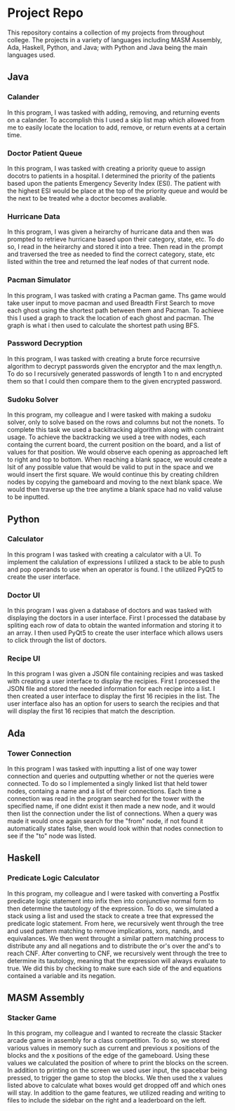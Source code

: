 # Project Repo
This repository contains a collection of my projects from throughout college. The projects in a variety of languages including MASM Assembly, Ada, Haskell, Python, and Java; with Python and Java being the main languages used. 

## Java
### Calander
In this program, I was tasked with adding, removing, and returning events on a calander. To accomplish this I used a skip list map which allowed from me to easily locate the location to add, remove, or return events at a certain time. 

### Doctor Patient Queue
In this program, I was tasked with creating a priority queue to assign docotrs to patients in a hospital. I determined the priority of the patients based upon the patients Emergency Severity Index (ESI). The patient with the highest ESI would be place at the top of the priority queue and would be the next to be treated whe a doctor becomes avaliable. 

### Hurricane Data
In this program, I was given a heirarchy of hurricane data and then was prompted to retrieve hurricane based upon their category, state, etc. To do so, I read in the heirarchy and stored it into a tree. Then read in the prompt and traversed the tree as needed to find the correct category, state, etc listed within the tree and returned the leaf nodes of that current node.

### Pacman Simulator
In this program, I was tasked with crating a Pacman game. Ths game would take user input to move pacman and used Breadth First Search to move each ghost using the shortest path between them and Pacman. To achieve this I used a graph to track the location of each ghost and pacman. The graph is what i then used to calculate the shortest path using BFS.

### Password Decryption
In this program, I was tasked with creating a brute force recurrsive algorithm to decrypt passwords given the encryptor and the max length,n. To do so I recursively generated passwords of length 1 to n and encrypted them so that I could then compare them to the given encrypted password.

### Sudoku Solver
In this program, my colleague and I were tasked with making a sudoku solver, only to solve based on the rows and columns but not the nonets. To complete this task we used a backitracking algorithm along with constraint usage. To achieve the backtracking we used a tree with nodes, each containg the current board, the current position on the board, and a list of values for that position. We would observe each opening as approached left to right and top to bottom. When reaching a blank space, we would create a lsit of any possible value that would be valid to put in the space and we would insert the first square. We would continue this by creating children nodes by copying the gameboard and moving to the next blank space. We would then traverse up the tree anytime a blank space had no valid valuse to be inputted. 

## Python
### Calculator
In this program I was tasked with creating a calculator with a UI. To implement the calulation of expressions I utilized a stack to be able to push and pop operands to use when an operator is found. I the utilized PyQt5 to create the user interface.

### Doctor UI
In this program I was given a database of doctors and was tasked with displaying the doctors in a user interface. First I processed the database by spliting each row of data to obtain the wanted information and storing it to an array. I then used PyQt5 to create the user interface which allows users to click through the list of doctors. 

### Recipe UI
In this program I was given a JSON file containing recipies and was tasked with creating a user interface to display the recipies. First I processed the JSON file and stored the needed information for each recipe into a list. I then created a user interface to display the first 16 recipies in the list. The user interface also has an option for users to search the recipies and that will display the first 16 recipies that match the description.

## Ada
### Tower Connection
In this program I was tasked with inputting a list of one way tower connection and queries and outputting whether or not the queries were connected. To do so I implemented a singly linked list that held tower nodes, containg a name and a list of their connections. Each time a connection was read in the program searched for the tower with the specified name, if one didnt exist it then made a new node, and it would then list the connection under the list of connections. When a query was made it would once again search for the "from" node, if not found it automatically states false, then would look within that nodes connection to see if the "to" node was listed.

## Haskell 
### Predicate Logic Calculator
In this program, my colleague and I were tasked with converting a Postfix predicate logic statement into infix then into conjunctive normal form to then determine the tautology of the expression. To do so, we simulated a stack using a list and used the stack to create a tree that expressed the predicate logic statement. From here, we recursively went through the tree and used pattern matching to remove implications, xors, nands, and equivalances. We then went throught a similar pattern matching process to distribute any and all negations and to distribute the or's over the and's to reach CNF. After converting to CNF, we recursively went through the tree to determine its tautology, meaning that the expression will always evaluate to true. We did this by checking to make sure each side of the and equations contained a variable and its negation. 

## MASM Assembly
### Stacker Game
In this program, my colleague and I wanted to recreate the classic Stacker arcade game in assembly for a class competition. To do so, we stored various values in memory such as current and previous x positions of the blocks and the x positions of the edge of the gameboard. Using these values we calculated the position of where to print the blocks on the screen. In addition to printing on the screen we used user input, the spacebar being pressed, to trigger the game to stop the blocks. We then used the x values listed above to calculate what boxes would get dropped off and which ones will stay. In addition to the game features, we utilized reading and writing to files to include the sidebar on the right and a leaderboard on the left. 
